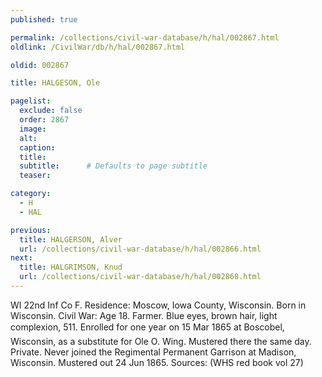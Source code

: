 ```yaml
---
published: true

permalink: /collections/civil-war-database/h/hal/002867.html
oldlink: /CivilWar/db/h/hal/002867.html

oldid: 002867

title: HALGESON, Ole

pagelist:
  exclude: false
  order: 2867
  image: 
  alt:
  caption:
  title:
  subtitle:      # Defaults to page subtitle
  teaser:

category: 
  - H 
  - HAL

previous:
  title: HALGERSON, Alver
  url: /collections/civil-war-database/h/hal/002866.html  
next:
  title: HALGRIMSON, Knud
  url: /collections/civil-war-database/h/hal/002868.html   
---
```

WI 22nd Inf Co F. Residence: Moscow, Iowa County, Wisconsin. Born in Wisconsin. Civil War: Age 18. Farmer. Blue eyes, brown hair, light complexion, 5&#146;11&#148;. Enrolled for one year on 15 Mar 1865 at Boscobel, Wisconsin, as a substitute for Ole O. Wing. Mustered there the same day. Private. Never joined the Regimental Permanent Garrison at Madison, Wisconsin. Mustered out 24 Jun 1865. Sources: (WHS red book vol 27)